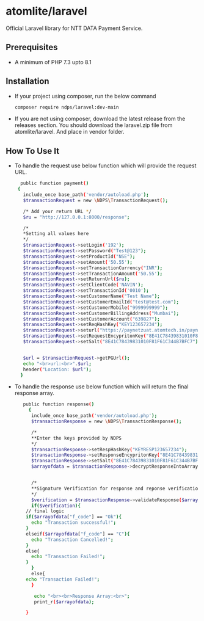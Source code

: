 # atomlite/laravel

Official Laravel library for NTT DATA Payment Service.

## Prerequisites
- A minimum of PHP 7.3 upto 8.1

## Installation
- If your project using composer, run the below command 
    
    ```sh
    composer require ndps/laravel:dev-main
    ```

- If you are not using composer, download the latest release from the releases section. You should download the laravel.zip file from atomlite/laravel. And place in vendor folder.


## How To Use It

- To handle the request use below function which will provide the request URL.

    ```sh
      public function payment()
	 {
	   include_once base_path('vendor/autoload.php');
	   $transactionRequest = new \NDPS\TransactionRequest();

	   /* Add your return URL */
	   $ru = "http://127.0.0.1:8000/response";

	   /*
	   *Setting all values here
	   */
	   $transactionRequest->setLogin('192');
	   $transactionRequest->setPassword("Test@123");
	   $transactionRequest->setProductId("NSE");
	   $transactionRequest->setAmount('50.55');
	   $transactionRequest->setTransactionCurrency("INR");
	   $transactionRequest->setTransactionAmount('50.55');
	   $transactionRequest->setReturnUrl($ru);
	   $transactionRequest->setClientCode('NAVIN');
	   $transactionRequest->setTransactionId('0010');
	   $transactionRequest->setCustomerName("Test Name");
	   $transactionRequest->setCustomerEmailId("test@test.com");
	   $transactionRequest->setCustomerMobile("9999999999");
	   $transactionRequest->setCustomerBillingAddress("Mumbai");
	   $transactionRequest->setCustomerAccount("639827");
	   $transactionRequest->setReqHashKey("KEY123657234");
	   $transactionRequest->seturl("https://paynetzuat.atomtech.in/paynetz/epi/fts");
	   $transactionRequest->setRequestEncypritonKey("8E41C78439831010F81F61C344B7BFC7");
	   $transactionRequest->setSalt("8E41C78439831010F81F61C344B7BFC7");


	   $url = $transactionRequest->getPGUrl();
	   echo "<br>url:<br>".$url;
	   header("Location: $url");
	  }
    ```
    
- To handle the response use below function which will return the final response array.

    ```sh
	   public function response()
	     {
	      include_once base_path('vendor/autoload.php');
	      $transactionResponse = new \NDPS\TransactionResponse();

	      /*
	      **Enter the keys provided by NDPS
	      */
	      $transactionResponse->setRespHashKey("KEYRESP123657234");
	      $transactionResponse->setResponseEncypritonKey("8E41C78439831010F81F61C344B7BFC7");
	      $transactionResponse->setSalt("8E41C78439831010F81F61C344B7BFC7");
	      $arrayofdata = $transactionResponse->decryptResponseIntoArray($_POST['encdata']);


	      /*
	      **Signature Verification for response and reponse verification
	      */
	      $verification = $transactionResponse->validateResponse($arrayofdata, "KEYRESP123657234");		
	      if($verification){
		// final logic
		if($arrayofdata["f_code"] == "Ok"){
		  echo "Transaction successful!";
		}
		elseif($arrayofdata["f_code"] == "C"){ 
		  echo "Transaction Cancelled!";	
		}
		else{
		  echo "Transaction Failed!";	
		}	  
	      }
	      else{
		echo "Transaction Failed!";
	      }

	       echo "<br><br>Response Array:<br>";
	       print_r($arrayofdata);

	    }   
    ```
